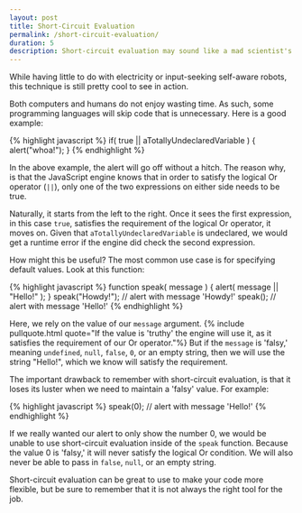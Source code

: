 ```yaml
---
layout: post
title: Short-Circuit Evaluation
permalink: /short-circuit-evaluation/
duration: 5
description: Short-circuit evaluation may sound like a mad scientist's prep-exam, but it is in truth a useful pattern.
---
```


While having little to do with electricity or input-seeking self-aware robots, this technique is still pretty cool to see in action.

Both computers and humans do not enjoy wasting time. As such, some programming languages will skip code that is unnecessary. Here is a good example:

{% highlight javascript %}
if( true || aTotallyUndeclaredVariable ) {
  alert("whoa!");
}
{% endhighlight %}

In the above example, the alert will go off without a hitch. The reason why, is that the JavaScript engine knows that in order to satisfy the logical Or operator (`||`), only one of the two expressions on either side needs to be true. 

Naturally, it starts from the left to the right. Once it sees the first expression, in this case `true`, satisfies the requirement of the logical Or operator, it moves on. Given that `aTotallyUndeclaredVariable` is undeclared, we would get a runtime error if the engine did check the second expression.

How might this be useful? The most common use case is for specifying default values. Look at this function:

{% highlight javascript %}
function speak( message ) {
  alert( message || "Hello!" );
}
speak("Howdy!"); // alert with message 'Howdy!'
speak(); // alert with message 'Hello!'
{% endhighlight %}

Here, we rely on the value of our `message` argument. {% include pullquote.html quote="If the value is 'truthy' the engine will use it, as it satisfies the requirement of our Or operator."%} But if the `message` is 'falsy,' meaning `undefined`, `null`, `false`, `0`, or an empty string, then we will use the string "Hello!", which we know will satisfy the requirement.


The important drawback to remember with short-circuit evaluation, is that it loses its luster when we need to maintain a 'falsy' value. For example:

{% highlight javascript %}
speak(0); // alert with message 'Hello!'
{% endhighlight %}

If we really wanted our alert to only show the number 0, we would be unable to use short-circuit evaluation inside of the `speak` function. Because the value 0 is 'falsy,' it will never satisfy the logical Or condition. We will also never be able to pass in `false`, `null`, or an empty string.


Short-circuit evaluation can be great to use to make your code more flexible, but be sure to remember that it is not always the right tool for the job.
